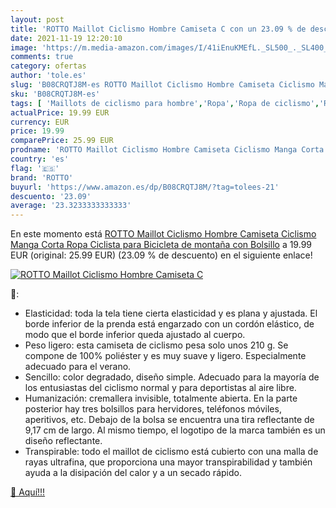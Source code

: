 ```yaml
---
layout: post
title: 'ROTTO Maillot Ciclismo Hombre Camiseta C con un 23.09 % de descuento'
date: 2021-11-19 12:20:10
image: 'https://m.media-amazon.com/images/I/41iEnuKMEfL._SL500_._SL400_.jpg'
comments: true
category: ofertas
author: 'tole.es'
slug: 'B08CRQTJ8M-es ROTTO Maillot Ciclismo Hombre Camiseta Ciclismo Manga...'
sku: 'B08CRQTJ8M-es'
tags: [ 'Maillots de ciclismo para hombre','Ropa','Ropa de ciclismo','Ropa de ciclismo para hombre','Ropa específica deportiva','bicicleta','rotto', ]
actualPrice: 19.99 EUR
currency: EUR
price: 19.99
comparePrice: 25.99 EUR
prodname: 'ROTTO Maillot Ciclismo Hombre Camiseta Ciclismo Manga Corta Ropa Ciclista para Bicicleta de montaña con Bolsillo'
country: 'es'
flag: '🇪🇸'
brand: 'ROTTO'
buyurl: 'https://www.amazon.es/dp/B08CRQTJ8M/?tag=tolees-21'
descuento: '23.09'
average: '23.3233333333333'
---
```


En este momento está [ROTTO Maillot Ciclismo Hombre Camiseta Ciclismo Manga Corta Ropa Ciclista para Bicicleta de montaña con Bolsillo](https://www.amazon.es/dp/B08CRQTJ8M/?tag=tolees-21) a 19.99 EUR (original: 25.99 EUR) (23.09 %  de descuento) en el siguiente enlace!

[![ROTTO Maillot Ciclismo Hombre Camiseta C](https://m.media-amazon.com/images/I/41iEnuKMEfL._SL500_._SL400_.jpg)](https://www.amazon.es/dp/B08CRQTJ8M/?tag=tolees-21)

🔎:

- Elasticidad: toda la tela tiene cierta elasticidad y es plana y ajustada. El borde inferior de la prenda está engarzado con un cordón elástico, de modo que el borde inferior queda ajustado al cuerpo.
- Peso ligero: esta camiseta de ciclismo pesa solo unos 210 g. Se compone de 100% poliéster y es muy suave y ligero. Especialmente adecuado para el verano.
- Sencillo: color degradado, diseño simple. Adecuado para la mayoría de los entusiastas del ciclismo normal y para deportistas al aire libre.
- Humanización: cremallera invisible, totalmente abierta. En la parte posterior hay tres bolsillos para hervidores, teléfonos móviles, aperitivos, etc. Debajo de la bolsa se encuentra una tira reflectante de 9,17 cm de largo. Al mismo tiempo, el logotipo de la marca también es un diseño reflectante.
- Transpirable: todo el maillot de ciclismo está cubierto con una malla de rayas ultrafina, que proporciona una mayor transpirabilidad y también ayuda a la disipación del calor y a un secado rápido.

[🛒 Aquí!!!](https://www.amazon.es/dp/B08CRQTJ8M/?tag=tolees-21)
